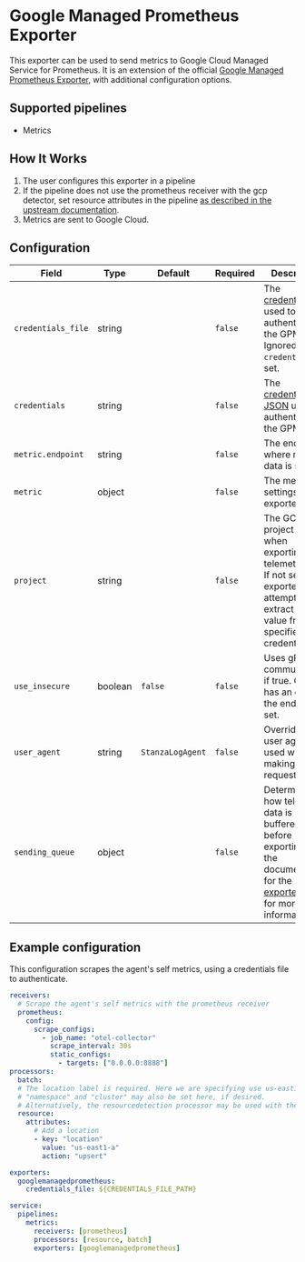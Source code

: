 # Google Managed Prometheus Exporter

This exporter can be used to send metrics to Google Cloud Managed Service for Prometheus. It is an extension of the official
[Google Managed Prometheus Exporter](https://github.com/open-telemetry/opentelemetry-collector-contrib/blob/v0.128.0/exporter/googlemanagedprometheusexporter), with additional configuration options.

## Supported pipelines

- Metrics

## How It Works

1. The user configures this exporter in a pipeline
2. If the pipeline does not use the prometheus receiver with the gcp detector, set resource attributes in the pipeline [as described in the upstream documentation](https://github.com/open-telemetry/opentelemetry-collector-contrib/blob/v0.128.0/exporter/googlemanagedprometheusexporter#resource-attribute-handling).
3. Metrics are sent to Google Cloud.

## Configuration

| Field              | Type    | Default          | Required | Description                                                                                                                                                                                                                                  |
| ------------------ | ------- | ---------------- | -------- | -------------------------------------------------------------------------------------------------------------------------------------------------------------------------------------------------------------------------------------------- |
| `credentials_file` | string  |                  | `false`  | The [credentials file](https://developers.google.com/workspace/guides/create-credentials#service-account) used to authenticate the GPM client. Ignored if `credentials` is set.                                                              |
| `credentials`      | string  |                  | `false`  | The [credentials JSON](https://developers.google.com/workspace/guides/create-credentials#service-account) used to authenticate the GPM client.                                                                                               |
| `metric.endpoint`  | string  |                  | `false`  | The endpoint where metric data is sent to.                                                                                                                                                                                                   |
| `metric`           | object  |                  | `false`  | The metric settings of the exporter.                                                                                                                                                                                                         |
| `project`          | string  |                  | `false`  | The GCP project used when exporting telemetry data. If not set, the exporter will attempt to extract the value from the specified credentials.                                                                                               |
| `use_insecure`     | boolean | `false`          | `false`  | Uses gRPC communication if true. Only has an effect if the endpoint is set.                                                                                                                                                                  |
| `user_agent`       | string  | `StanzaLogAgent` | `false`  | Overrides the user agent used when making requests.                                                                                                                                                                                          |
| `sending_queue`    | object  |                  | `false`  | Determines how telemetry data is buffered before exporting. See the documentation for the [exporter helper](https://github.com/open-telemetry/opentelemetry-collector/blob/v0.128.0/exporter/exporterhelper/README.md) for more information. |

## Example configuration

This configuration scrapes the agent's self metrics, using a credentials file to authenticate.

```yaml
receivers:
  # Scrape the agent's self metrics with the prometheus receiver
  prometheus:
    config:
      scrape_configs:
        - job_name: "otel-collector"
          scrape_interval: 30s
          static_configs:
            - targets: ["0.0.0.0:8888"]
processors:
  batch:
  # The location label is required. Here we are specifying use us-east1-a.
  # "namespace" and "cluster" may also be set here, if desired.
  # Alternatively, the resourcedetection processor may be used with the "gcp" detector if running in gcp.
  resource:
    attributes:
      # Add a location
      - key: "location"
        value: "us-east1-a"
        action: "upsert"

exporters:
  googlemanagedprometheus:
    credentials_file: ${CREDENTIALS_FILE_PATH}

service:
  pipelines:
    metrics:
      receivers: [prometheus]
      processors: [resource, batch]
      exporters: [googlemanagedprometheus]
```

